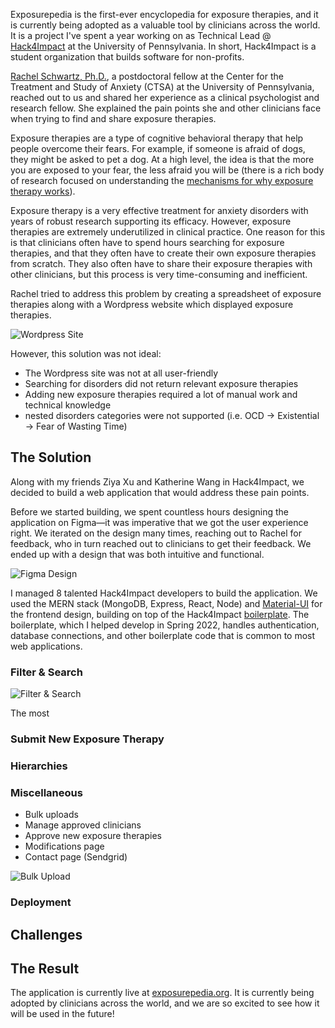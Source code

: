 Exposurepedia is the first-ever encyclopedia for exposure therapies, and it is currently being adopted as a valuable tool by clinicians across the world. It is a project I've spent a year working on as Technical Lead @ [Hack4Impact](https://hack4impact.org/) at the University of Pennsylvania. In short, Hack4Impact is a student organization that builds software for non-profits.

[Rachel Schwartz, Ph.D.](https://www.med.upenn.edu/ctsa/Rachel_Schwartz.html), a postdoctoral fellow at the Center for the Treatment and Study of Anxiety (CTSA) at the University of Pennsylvania, reached out to us and shared her experience as a clinical psychologist and research fellow. She explained the pain points she and other clinicians face when trying to find and share exposure therapies.

Exposure therapies are a type of cognitive behavioral therapy that help people overcome their fears. For example, if someone is afraid of dogs, they might be asked to pet a dog. At a high level, the idea is that the more you are exposed to your fear, the less afraid you will be (there is a rich body of research focused on understanding the [mechanisms for why exposure therapy works](https://www.sciencedirect.com/science/article/pii/S0272735804001187?casa_token=-DEh9tyl8eYAAAAA:qbuCJSOhPh1atTl831SrhJdf2kZs64_32u_T5NyRcJRSmv1ysItdtBqwnCd7uMy1bcvd0B9vclNX)).

Exposure therapy is a very effective treatment for anxiety disorders with years of robust research supporting its efficacy. However, exposure therapies are extremely underutilized in clinical practice. One reason for this is that clinicians often have to spend hours searching for exposure therapies, and that they often have to create their own exposure therapies from scratch. They also often have to share their exposure therapies with other clinicians, but this process is very time-consuming and inefficient.

Rachel tried to address this problem by creating a spreadsheet of exposure therapies along with a Wordpress website which displayed exposure therapies.

![Wordpress Site](/images/exposurepedia.png)

However, this solution was not ideal:

- The Wordpress site was not at all user-friendly
- Searching for disorders did not return relevant exposure therapies
- Adding new exposure therapies required a lot of manual work and technical knowledge
- nested disorders categories were not supported (i.e. OCD -> Existential -> Fear of Wasting Time)

## The Solution

Along with my friends Ziya Xu and Katherine Wang in Hack4Impact, we decided to build a web application that would address these pain points.

Before we started building, we spent countless hours designing the application on Figma—it was imperative that we got the user experience right. We iterated on the design many times, reaching out to Rachel for feedback, who in turn reached out to clinicians to get their feedback. We ended up with a design that was both intuitive and functional.

![Figma Design](/images/figma.png)

I managed 8 talented Hack4Impact developers to build the application. We used the MERN stack (MongoDB, Express, React, Node) and [Material-UI](https://material-ui.com/) for the frontend design, building on top of the Hack4Impact [boilerplate](https://github.com/hack4impact-upenn/boilerplate-s2022). The boilerplate, which I helped develop in Spring 2022, handles authentication, database connections, and other boilerplate code that is common to most web applications.

### Filter & Search

![Filter & Search](/images/filter.png)

The most

### Submit New Exposure Therapy

### Hierarchies

### Miscellaneous

- Bulk uploads
- Manage approved clinicians
- Approve new exposure therapies
- Modifications page
- Contact page (Sendgrid)

![Bulk Upload](/images/bulk.png)

### Deployment

## Challenges

## The Result

The application is currently live at [exposurepedia.org](https://exposurepedia.org/). It is currently being adopted by clinicians across the world, and we are so excited to see how it will be used in the future!
